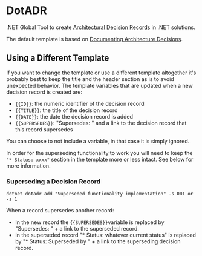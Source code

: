# DotADR

.NET Global Tool to create [Architectural Decision Records](https://adr.github.io) in .NET solutions.

The default template is based on [Documenting Architecture Decisions](https://cognitect.com/blog/2011/11/15/documenting-architecture-decisions).

## Using a Different Template

If you want to change the template or use a different template altogether it's probably best to keep the title and the header section as is to avoid unexpected behavior.
The template variables that are updated when a new decision record is created are:
* `{{ID}}`: the numeric identifier of the decision record
* `{{TITLE}}`: the title of the decision record
* `{{DATE}}`: the date the decision record is added
* `{{SUPERSEDES}}`: "Supersedes: " and a link to the decision record that this record supersedes 

You can choose to not include a variable, in that case it is simply ignored.

In order for the superseding functionality to work you will need to keep the `"* Status: xxxx"` section in the template more or less intact. See below for more information.

### Superseding a Decision Record

```shell
dotnet dotadr add "Superseded functionality implementation" -s 001 or -s 1
```

When a record supersedes another record:
* In the new record the `{{SUPERSEDES}}`variable is replaced by "Supersedes: " + a link to the superseded record.
* In the superseded record "* Status: whatever current status" is replaced by "* Status: Superseded by " + a link to the superseding decision record.





